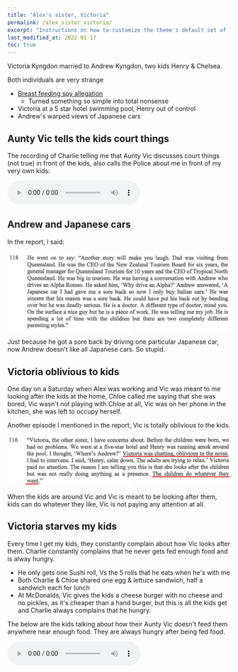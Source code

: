 ```yaml
---
title: "Alex's sister, Victoria"
permalink: /alex_sister_victoria/
excerpt: "Instructions on how to customize the theme's default set of layouts, includes, and stylesheets when using the Ruby Gem version."
last_modified_at: 2022-01-17
toc: true
---
```

Victoria Kyngdon married to Andrew Kyngdon, two kids Henry & Chelsea. 

Both individuals are very strange

- [Breast feeding spy allegation](/marcseparation/breast_feeding_spy_allegation/)
  - Turned something so simple into total nonsense
- Victoria at a 5 star hotel swimming pool, Henry out of control
- Andrew's warped views of Japanese cars

## Aunty Vic tells the kids court things

The recording of Charlie telling me that Aunty Vic discusses court things (not true) in front of the kids, also calls the Police about me in front of my very own kids:

<audio src="../audio/20220110_Aunty_Vic_talking_court_things_to_charlie.mp3" type="audio/mpeg" controls>
  I'm sorry. You're browser doesn't support HTML5 <code>audio</code>.
</audio>

## Andrew and Japanese cars

In the report, I said:

![](../blobs/alexsistervictoria/report_andrewjapanesecars.png)

Just because he got a sore back by driving one particular Japanese car, now Andrew doesn't like all Japanese cars. So stupid. 

## Victoria oblivious to kids

One day on a Saturday when Alex was working and Vic was meant to me looking after the kids at the home, Chloe called me saying that she was bored, Vic wasn't not playing with Chloe at all, Vic was on her phone in the kitchen, she was left to occupy herself. 

Another episode I mentioned in the report, Vic is totally oblivious to the kids. 

![](../blobs/alexsistervictoria/report_vichenryatpool.png)

When the kids are around Vic and Vic is meant to be looking after them, kids can do whatever they like, Vic is not paying any attention at all. 

## Victoria starves my kids

Every time I get my kids, they constantly complain about how Vic looks after them. Charlie constantly complains that he never gets fed enough food and is alway hungry.
- He only gets one Sushi roll, Vs the 5 rolls that he eats when he's with me
- Both Charlie & Chloe shared one egg & lettuce sandwich, half a sandwich each for lunch
- At McDonalds, Vic gives the kids a cheese burger with no cheese and no pickles, as it's cheaper than a hand burger, but this is all the kids get and Charlie always complains that he hungry.

The below are the kids talking about how their Aunty Vic doesn't feed them anywhere near enough food. They are always hungry after being fed food. 

<audio src="../audio/Aunty_Vic_starving_the_kids.mp3" type="audio/mpeg" controls>
  I'm sorry. You're browser doesn't support HTML5 <code>audio</code>.
</audio>